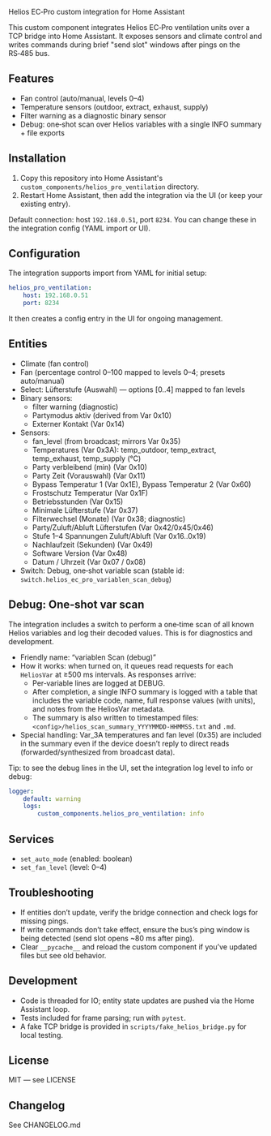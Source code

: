 Helios EC‑Pro custom integration for Home Assistant

This custom component integrates Helios EC‑Pro ventilation units over a TCP bridge into Home Assistant. It exposes sensors and climate control and writes commands during brief "send slot" windows after pings on the RS‑485 bus.

## Features
- Fan control (auto/manual, levels 0–4)
- Temperature sensors (outdoor, extract, exhaust, supply)
- Filter warning as a diagnostic binary sensor
- Debug: one‑shot scan over Helios variables with a single INFO summary + file exports

## Installation
1. Copy this repository into Home Assistant's `custom_components/helios_pro_ventilation` directory.
2. Restart Home Assistant, then add the integration via the UI (or keep your existing entry).

Default connection: host `192.168.0.51`, port `8234`. You can change these in the integration config (YAML import or UI).

## Configuration
The integration supports import from YAML for initial setup:

```yaml
helios_pro_ventilation:
	host: 192.168.0.51
	port: 8234
```

It then creates a config entry in the UI for ongoing management.

## Entities
- Climate (fan control)
- Fan (percentage control 0–100 mapped to levels 0–4; presets auto/manual)
- Select: Lüfterstufe (Auswahl) — options [0..4] mapped to fan levels
- Binary sensors:
	- filter warning (diagnostic)
	- Partymodus aktiv (derived from Var 0x10)
	- Externer Kontakt (Var 0x14)
- Sensors:
	- fan_level (from broadcast; mirrors Var 0x35)
	- Temperatures (Var 0x3A): temp_outdoor, temp_extract, temp_exhaust, temp_supply (°C)
	- Party verbleibend (min) (Var 0x10)
	- Party Zeit (Vorauswahl) (Var 0x11)
	- Bypass Temperatur 1 (Var 0x1E), Bypass Temperatur 2 (Var 0x60)
	- Frostschutz Temperatur (Var 0x1F)
	- Betriebsstunden (Var 0x15)
	- Minimale Lüfterstufe (Var 0x37)
	- Filterwechsel (Monate) (Var 0x38; diagnostic)
	- Party/Zuluft/Abluft Lüfterstufen (Var 0x42/0x45/0x46)
	- Stufe 1–4 Spannungen Zuluft/Abluft (Var 0x16..0x19)
	- Nachlaufzeit (Sekunden) (Var 0x49)
	- Software Version (Var 0x48)
	- Datum / Uhrzeit (Var 0x07 / 0x08)
- Switch: Debug, one‑shot variable scan (stable id: `switch.helios_ec_pro_variablen_scan_debug`)

## Debug: One‑shot var scan

The integration includes a switch to perform a one‑time scan of all known Helios variables and log their decoded values. This is for diagnostics and development.

- Friendly name: “variablen Scan (debug)”
- How it works: when turned on, it queues read requests for each `HeliosVar` at ≥500 ms intervals. As responses arrive:
	- Per‑variable lines are logged at DEBUG.
	- After completion, a single INFO summary is logged with a table that includes the variable code, name, full response values (with units), and notes from the HeliosVar metadata.
	- The summary is also written to timestamped files: `<config>/helios_scan_summary_YYYYMMDD-HHMMSS.txt` and `.md`.
- Special handling: Var_3A temperatures and fan level (0x35) are included in the summary even if the device doesn’t reply to direct reads (forwarded/synthesized from broadcast data).

Tip: to see the debug lines in the UI, set the integration log level to info or debug:

```yaml
logger:
	default: warning
	logs:
		custom_components.helios_pro_ventilation: info
```

## Services
- `set_auto_mode` (enabled: boolean)
- `set_fan_level` (level: 0–4)

## Troubleshooting
- If entities don’t update, verify the bridge connection and check logs for missing pings.
- If write commands don’t take effect, ensure the bus’s ping window is being detected (send slot opens ~80 ms after ping).
- Clear `__pycache__` and reload the custom component if you’ve updated files but see old behavior.

## Development
- Code is threaded for IO; entity state updates are pushed via the Home Assistant loop.
- Tests included for frame parsing; run with `pytest`.
- A fake TCP bridge is provided in `scripts/fake_helios_bridge.py` for local testing.

## License
MIT — see LICENSE

## Changelog
See CHANGELOG.md
